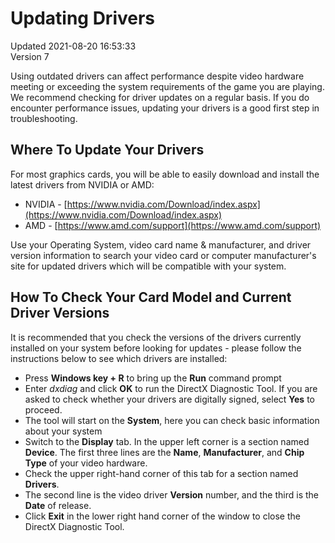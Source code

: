 # Updating Drivers
Updated 2021-08-20 16:53:33  
Version 7  

Using outdated drivers can affect performance despite video hardware meeting or exceeding the system requirements of the game you are playing. We recommend checking for driver updates on a regular basis. If you do encounter performance issues, updating your drivers is a good first step in troubleshooting.  
  
## Where To Update Your Drivers
For most graphics cards, you will be able to easily download and install the latest drivers from NVIDIA or AMD:  
* NVIDIA - [https://www.nvidia.com/Download/index.aspx](https://www.nvidia.com/Download/index.aspx)
* AMD - [https://www.amd.com/support](https://www.amd.com/support)
  
Use your Operating System, video card name & manufacturer, and driver version information to search your video card or computer manufacturer's site for updated drivers which will be compatible with your system.   
  
  
## How To Check Your Card Model and Current Driver Versions
It is recommended that you check the versions of the drivers currently installed on your system before looking for updates - please follow the instructions below to see which drivers are installed:  
* Press **Windows key + R** to bring up the **Run** command prompt
* Enter *dxdiag* and click **OK** to run the DirectX Diagnostic Tool. If you are asked to check whether your drivers are digitally signed, select **Yes** to proceed.
* The tool will start on the **System**, here you can check basic information about your system
* Switch to the **Display** tab. In the upper left corner is a section named **Device**. The first three lines are the **Name**, **Manufacturer**, and **Chip Type** of your video hardware.
* Check the upper right-hand corner of this tab for a section named **Drivers**.
* The second line is the video driver **Version** number, and the third is the **Date** of release.
* Click **Exit** in the lower right hand corner of the window to close the DirectX Diagnostic Tool.